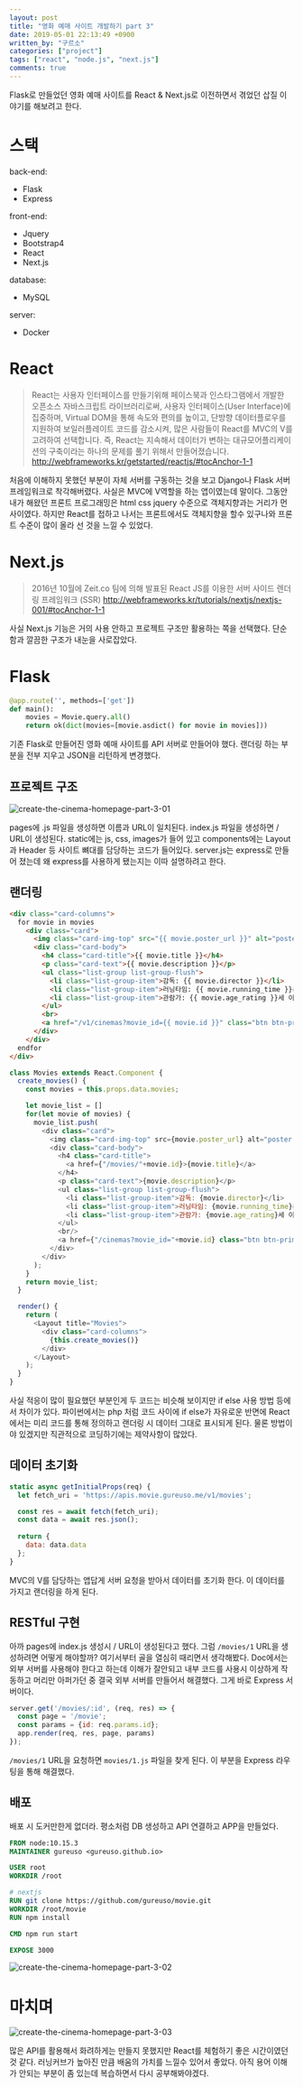 ```yaml
---
layout: post
title: "영화 예매 사이트 개발하기 part 3"
date: 2019-05-01 22:13:49 +0900
written_by: "구르소"
categories: ["project"]
tags: ["react", "node.js", "next.js"]
comments: true
---
```


Flask로 만들었던 영화 예매 사이트를 React & Next.js로 이전하면서 겪었던 삽질 이야기를 해보려고 한다.

# 스택

back-end:
- Flask
- Express

front-end:
- Jquery
- Bootstrap4
- React
- Next.js

database:
- MySQL

server:
- Docker

# React

>React는 사용자 인터페이스를 만들기위해 페이스북과 인스타그램에서 개발한 오픈소스 
자바스크립트 라이브러리로써, 사용자 인터페이스(User Interface)에 집중하며, 
Virtual DOM을 통해 속도와 편의를 높이고, 단방향 데이터플로우를 지원하여 보일러플레이트 
코드를 감소시켜, 많은 사람들이 React를 MVC의 V를 고려하여 선택합니다. 즉, React는 
지속해서 데이터가 변하는 대규모어플리케이션의 구축이라는 하나의 문제를 풀기 위해서 
만들어졌습니다.
> http://webframeworks.kr/getstarted/reactjs/#tocAnchor-1-1

처음에 이해하지 못했던 부분이 자체 서버를 구동하는 것을 보고 Django나 Flask 서버 
프레임워크로 착각해버렸다. 사실은 MVC에 V역할을 하는 앱이였는데 말이다. 
그동안 내가 해왔던 프론트 프로그래밍은 html css jquery 수준으로 객체지향과는 거리가 
먼 사이였다. 하지만 React를 접하고 나서는 프론트에서도 객체지향을 할수 있구나와 
프론트 수준이 많이 올라 선 것을 느낄 수 있었다.

# Next.js

> 2016년 10월에 Zeit.co 팀에 의해 발표된 React JS를 이용한 서버 사이드 
렌더링 프레임워크 (SSR)
> http://webframeworks.kr/tutorials/nextjs/nextjs-001/#tocAnchor-1-1

사실 Next.js 기능은 거의 사용 안하고 프로젝트 구조만 활용하는 쪽을 선택했다. 
단순함과 깔끔한 구조가 내눈을 사로잡았다.

# Flask

```python
@app.route('', methods=['get'])
def main():
    movies = Movie.query.all()
    return ok(dict(movies=[movie.asdict() for movie in movies]))
```

기존 Flask로 만들어진 영화 예매 사이트를 API 서버로 만들어야 했다. 
랜더링 하는 부분을 전부 지우고 JSON을 리턴하게 변경했다.

## 프로젝트 구조

![create-the-cinema-homepage-part-3-01](/assets/images/create-the-cinema-homepage-part-3/01.png)

pages에 .js 파일을 생성하면 이름과 URL이 일치된다. index.js 파일을 생성하면 / URL이 생성된다.
static에는 js, css, images가 들어 있고 components에는 Layout과 Header 등 사이트 뼈대를 담당하는 코드가 들어있다.
server.js는 express로 만들어 졌는데 왜 express를 사용하게 됐는지는 이따 설명하려고 한다.

## 랜더링

```html
<div class="card-columns">
  for movie in movies
    <div class="card">
      <img class="card-img-top" src="{{ movie.poster_url }}" alt="poster image">
      <div class="card-body">
        <h4 class="card-title">{{ movie.title }}</h4>
        <p class="card-text">{{ movie.description }}</p>
        <ul class="list-group list-group-flush">
          <li class="list-group-item">감독: {{ movie.director }}</li>
          <li class="list-group-item">러닝타임: {{ movie.running_time }}분</li>
          <li class="list-group-item">관람가: {{ movie.age_rating }}세 이상 관람가</li>
        </ul>
        <br>
        <a href="/v1/cinemas?movie_id={{ movie.id }}" class="btn btn-primary">예매하기</a>
      </div>
    </div>
  endfor
</div>
```

```js
class Movies extends React.Component {
  create_movies() {
    const movies = this.props.data.movies;

    let movie_list = []
    for(let movie of movies) {
      movie_list.push(
        <div class="card">
          <img class="card-img-top" src={movie.poster_url} alt="poster image" />
          <div class="card-body">
            <h4 class="card-title">
              <a href={"/movies/"+movie.id}>{movie.title}</a>
            </h4>
            <p class="card-text">{movie.description}</p>
            <ul class="list-group list-group-flush">
              <li class="list-group-item">감독: {movie.director}</li>
              <li class="list-group-item">러닝타임: {movie.running_time}분</li>
              <li class="list-group-item">관람가: {movie.age_rating}세 이상 관람가</li>
            </ul>
            <br/>
            <a href={"/cinemas?movie_id="+movie.id} class="btn btn-primary">예매하기</a>
          </div>
        </div>
      );
    }
    return movie_list;
  }

  render() {
    return (
      <Layout title="Movies">
        <div class="card-columns">
          {this.create_movies()}
        </div>
      </Layout>
    );
  }
}
```

사실 적응이 많이 필요했던 부분인게 두 코드는 비슷해 보이지만 if else 사용 방법 등에서 차이가 있다.
파이썬에서는 php 처럼 코드 사이에 if else가 자유로운 반면에 React에서는 미리 코드를 통해 정의하고 랜더링 시 데이터 그대로 표시되게 된다.
물론 방법이야 있겠지만 직관적으로 코딩하기에는 제약사항이 많았다.

## 데이터 초기화

```js
static async getInitialProps(req) {
  let fetch_uri = 'https://apis.movie.gureuso.me/v1/movies';

  const res = await fetch(fetch_uri);
  const data = await res.json();
    
  return {
    data: data.data
  };
}
```

MVC의 V를 담당하는 앱답게 서버 요청을 받아서 데이터를 초기화 한다. 이 데이터를 가지고 랜더링을 하게 된다.

## RESTful 구현

아까 pages에 index.js 생성시 / URL이 생성된다고 했다. 그럼 `/movies/1` URL을 생성하려면 어떻게 해야할까?
여기서부터 골을 열심히 때리면서 생각해봤다. Doc에서는 외부 서버를 사용해야 한다고 하는데 
이해가 잘안되고 내부 코드를 사용시 이상하게 작동하고 머리만 아퍼가던 중 결국 외부 서버를 
만들어서 해결했다. 그게 바로 Express 서버이다.

```js
server.get('/movies/:id', (req, res) => {
  const page = '/movie';
  const params = {id: req.params.id};
  app.render(req, res, page, params)
});
```

`/movies/1` URL을 요청하면 `movies/1.js` 파일을 찾게 된다. 이 부분을 Express 라우팅을 통해 해결했다.

## 배포

배포 시 도커만한게 없더라. 평소처럼 DB 생성하고 API 연결하고 APP을 만들었다.

```dockerfile
FROM node:10.15.3
MAINTAINER gureuso <gureuso.github.io>

USER root
WORKDIR /root

# nextjs
RUN git clone https://github.com/gureuso/movie.git
WORKDIR /root/movie
RUN npm install

CMD npm run start

EXPOSE 3000
```

![create-the-cinema-homepage-part-3-02](/assets/images/create-the-cinema-homepage-part-3/02.png)

# 마치며

![create-the-cinema-homepage-part-3-03](/assets/images/create-the-cinema-homepage-part-3/03.png)

많은 API를 활용해서 화려하게는 만들지 못했지만 React를 체험하기 좋은 시간이였던 것 같다. 
러닝커브가 높아진 만큼 배움의 가치를 느낄수 있어서 좋았다. 
아직 용어 이해가 안되는 부분이 좀 있는데 복습하면서 다시 공부해봐야겠다.
